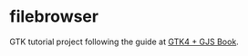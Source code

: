 # filebrowser

GTK tutorial project following the guide at <a href="https://rmnvgr.gitlab.io/gtk4-gjs-book/">GTK4 + GJS Book</a>.
